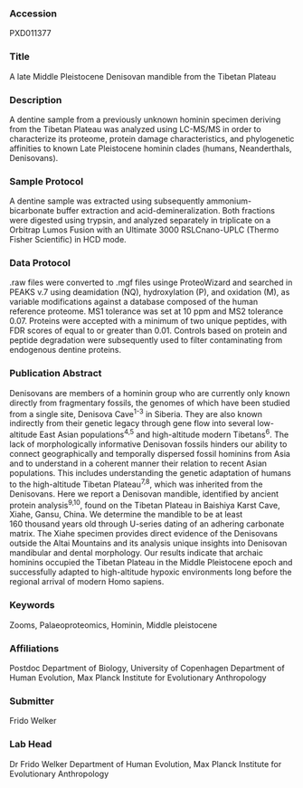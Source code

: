 ### Accession
PXD011377

### Title
A late Middle Pleistocene Denisovan mandible from the Tibetan Plateau

### Description
A dentine sample from a previously unknown hominin specimen deriving from the Tibetan Plateau was analyzed using LC-MS/MS in order to characterize its proteome, protein damage characteristics, and phylogenetic affinities to known Late Pleistocene hominin clades (humans, Neanderthals, Denisovans).

### Sample Protocol
A dentine sample was extracted using subsequently ammonium-bicarbonate buffer extraction and acid-demineralization. Both fractions were digested using trypsin, and analyzed separately in triplicate on a Orbitrap Lumos Fusion with an Ultimate 3000 RSLCnano-UPLC (Thermo Fisher Scientific) in HCD mode.

### Data Protocol
.raw files were converted to .mgf files usinge ProteoWizard and searched in PEAKS v.7 using deamidation (NQ), hydroxylation (P), and oxidation (M), as variable modifications against a database composed of the human reference proteome. MS1 tolerance was set at 10 ppm and MS2 tolerance 0.07. Proteins were accepted with a minimum of two unique peptides, with FDR scores of equal to or greater than 0.01. Controls based on protein and peptide degradation were subsequently used to filter contaminating from endogenous dentine proteins.

### Publication Abstract
Denisovans are members of a hominin group who are currently only known directly from fragmentary fossils, the genomes of which have been studied from a single site, Denisova Cave<sup>1-3</sup> in Siberia. They are also known indirectly from their genetic legacy through gene flow into several low-altitude East Asian populations<sup>4,5</sup> and high-altitude modern Tibetans<sup>6</sup>. The lack of morphologically informative Denisovan fossils hinders our ability to connect geographically and temporally dispersed fossil hominins from Asia and to understand in a coherent manner their relation to recent Asian populations. This includes understanding the genetic adaptation of humans to the high-altitude Tibetan Plateau<sup>7,8</sup>, which was inherited from the Denisovans. Here we report a Denisovan mandible, identified by ancient protein analysis<sup>9,10</sup>, found on the Tibetan Plateau in Baishiya Karst Cave, Xiahe, Gansu, China. We determine the mandible to be at least 160&#xa0;thousand years old through U-series dating of an adhering carbonate matrix. The Xiahe specimen provides direct evidence of the Denisovans outside the Altai Mountains and its analysis unique insights into Denisovan mandibular and dental morphology. Our results indicate that archaic hominins occupied the Tibetan Plateau in the Middle Pleistocene epoch and successfully adapted to high-altitude hypoxic environments long before the regional arrival of modern Homo sapiens.

### Keywords
Zooms, Palaeoproteomics, Hominin, Middle pleistocene

### Affiliations
Postdoc
Department of Biology, University of Copenhagen
Department of Human Evolution, Max Planck Institute for Evolutionary Anthropology

### Submitter
Frido Welker

### Lab Head
Dr Frido Welker
Department of Human Evolution, Max Planck Institute for Evolutionary Anthropology


